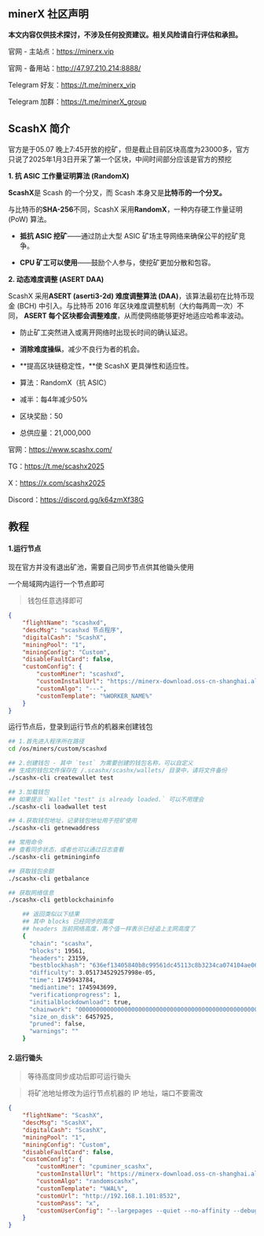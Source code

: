 ## minerX 社区声明

**本文内容仅供技术探讨，不涉及任何投资建议。相关风险请自行评估和承担。**

官网 - 主站点：https://minerx.vip

官网 - 备用站：http://47.97.210.214:8888/

Telegram 好友：https://t.me/minerx_vip

Telegram 加群：https://t.me/minerX_group



## ScashX 简介

官方是于05.07 晚上7:45开放的挖矿，但是截止目前区块高度为23000多，官方只说了2025年1月3日开采了第一个区块，中间时间部分应该是官方的预挖



**1. 抗 ASIC 工作量证明算法 (RandomX)**

**ScashX**是 Scash 的一个分叉，而 Scash 本身又是**比特币的一个分叉。**

 与比特币的**SHA-256**不同，ScashX 采用**RandomX**，一种内存硬工作量证明 (PoW) 算法。

-  **抵抗 ASIC 挖矿**——通过防止大型 ASIC 矿场主导网络来确保公平的挖矿竞争。

-  **CPU 矿工可以使用**——鼓励个人参与，使挖矿更加分散和包容。

 **2. 动态难度调整 (ASERT DAA)** 

ScashX 采用**ASERT (aserti3-2d) 难度调整算法 (DAA)**，该算法最初在比特币现金 (BCH) 中引入。与比特币 2016 年区块难度调整机制（大约每两周一次）不同， **ASERT 每个区块都会调整难度**，从而使网络能够更好地适应哈希率波动。

- 防止矿工突然进入或离开网络时出现长时间的确认延迟。

- **消除难度操纵**，减少不良行为者的机会。

- **提高区块链稳定性，**使 ScashX 更具弹性和适应性。



- 算法：RandomX（抗 ASIC）
- 减半：每4年减少50%
- 区块奖励：50
- 总供应量：21,000,000



官网：https://www.scashx.com/

TG：https://t.me/scashx2025

X：https://x.com/scashx2025

Discord：https://discord.gg/k64zmXf38G





## 教程

#### 1.运行节点

现在官方并没有退出矿池，需要自己同步节点供其他锄头使用

一个局域网内运行一个节点即可

> 钱包任意选择即可

```json
{
    "flightName": "scashxd",
    "descMsg": "scashxd 节点程序",
    "digitalCash": "ScashX",
    "miningPool": "1",
    "miningConfig": "Custom",
    "disableFaultCard": false,
    "customConfig": {
        "customMiner": "scashxd",
        "customInstallUrl": "https://minerx-download.oss-cn-shanghai.aliyuncs.com/20250507_scashx/scashxd-1.0.0.4.tar.gz",
        "customAlgo": "---",
        "customTemplate": "%WORKER_NAME%"
    }
}
```



运行节点后，登录到运行节点的机器来创建钱包

```sh
## 1.首先进入程序所在路径
cd /os/miners/custom/scashxd

## 2.创建钱包 - 其中 `test` 为需要创建的钱包名称，可以自定义
## 生成的钱包文件保存在 /.scashx/scashx/wallets/ 目录中，请将文件备份
./scashx-cli createwallet test

## 3.加载钱包
## 如果提示 `Wallet "test" is already loaded.` 可以不用理会
./scashx-cli loadwallet test

## 4.获取钱包地址，记录钱包地址用于挖矿使用
./scashx-cli getnewaddress
```



```sh
## 常用命令
## 查看同步状态，或者也可以通过日志查看
./scashx-cli getmininginfo

## 获取钱包余额
./scashx-cli getbalance

## 获取网络信息
./scashx-cli getblockchaininfo

	## 返回类似以下结果
	## 其中 blocks 已经同步的高度
	## headers 当前网络高度，两个值一样表示已经追上主网高度了
    {
      "chain": "scashx",
      "blocks": 19561,
      "headers": 23159,
      "bestblockhash": "636ef13405840b8c99561dc45113c8b3234ca074104ae06cc0043e3a9652b6a2",
      "difficulty": 3.051734529257998e-05,
      "time": 1745943784,
      "mediantime": 1745943699,
      "verificationprogress": 1,
      "initialblockdownload": true,
      "chainwork": "000000000000000000000000000000000000000000000000000000001054376a",
      "size_on_disk": 6457925,
      "pruned": false,
      "warnings": ""
    }
```



#### 2.运行锄头

>  等待高度同步成功后即可运行锄头

>  将矿池地址修改为运行节点机器的  IP 地址，端口不要需改

```json
{
    "flightName": "ScashX",
    "descMsg": "ScashX",
    "digitalCash": "ScashX",
    "miningPool": "1",
    "miningConfig": "Custom",
    "disableFaultCard": false,
    "customConfig": {
        "customMiner": "cpuminer_scashx",
        "customInstallUrl": "https://minerx-download.oss-cn-shanghai.aliyuncs.com/20250507_scashx/cpuminer_scashx-1.0.1.tar.gz",
        "customAlgo": "randomscashx",
        "customTemplate": "%WAL%",
        "customUrl": "http://192.168.1.101:8532",
        "customPass": "x",
        "customUserConfig": "--largepages --quiet --no-affinity --debug"
    }
}
```

